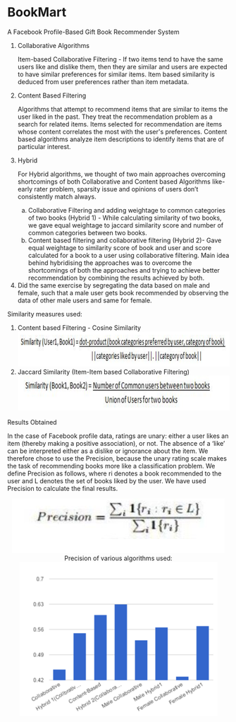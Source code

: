 # BookMart
A Facebook Profile-Based Gift Book Recommender System
<ol type="1">
<li>Collaborative Algorithms</li>
  <p> Item-based Collaborative Filtering - If two items tend to have the same users like and dislike them, then they are similar and users are expected to have similar preferences for similar items. Item based similarity is deduced from user preferences rather than item metadata.</p>
<li>Content Based Filtering</li>
  <p>Algorithms that attempt to recommend items that are similar to items the user liked in the past. They treat the recommendation problem as a search for related items. Items selected for recommendation are items whose content correlates the most with the user's preferences. Content based algorithms analyze item descriptions to identify items that are of particular interest.</p>
<li>Hybrid</li>
<p>For Hybrid algorithms, we thought of two main approaches overcoming shortcomings of both Collaborative and Content based Algorithms like- early rater problem, sparsity issue and opinions of users don’t consistently match always.</p>
  <ol type="a">
    <li>Collaborative Filtering and adding weightage to common categories of two books (Hybrid 1) - While calculating similarity of two books, we gave equal weightage to jaccard similarity score and number of common categories between two books.</li>
  <li>Content based filtering and collaborative filtering (Hybrid 2)- Gave equal weightage to similarity score of book and user and score calculated for a book to a user using collaborative filtering. Main idea behind hybridising the approaches was to overcome the shortcomings of both the approaches and trying to achieve better recommendation by combining the results achieved by both.</li>
  </ol>
 <li> Did the same exercise by segregating the data based on male and female, such that a male user gets book recommended by observing the data of other male users and same for female.
 </ol>
 Similarity measures used:
<p align="center">
<ol type="1">
<li>Content based Filtering - Cosine Similarity</li>
 <img src="https://github.com/ShwetaSood/BookMart/blob/master/photos/Screen%20Shot%202016-11-23%20at%201.29.25%20PM.png" width="650" height="80"/><br>
 <li> Jaccard Similarity (Item-Item based Collaborative Filtering)</li>
  <img src="https://github.com/ShwetaSood/BookMart/blob/master/photos/Screen%20Shot%202016-11-23%20at%201.29.34%20PM.png" width="550" height="80"/>
 </ol> 
</p>
 Results Obtained
<p>
In the case of Facebook profile data, ratings are unary: either a user likes an item (thereby making a positive association), or not. The absence of a ‘like’ can be interpreted either as a dislike or ignorance about the item. We therefore chose to use the Precision, because the unary rating scale makes the task of recommending books more like a classification problem. We define Precision as follows, where ri denotes a book recommended to the user and L denotes the set of books liked by the user.
We have used Precision to calculate the final results.</p>
<p align="center">
 <img src="https://github.com/ShwetaSood/BookMart/blob/master/photos/Screen%20Shot%202016-11-23%20at%201.29.46%20PM.png"/><br>
Precision of various algorithms used:
<img src="https://github.com/ShwetaSood/BookMart/blob/master/photos/Screen%20Shot%202016-11-23%20at%201.50.12%20PM.png" width="450"/>
</p>

